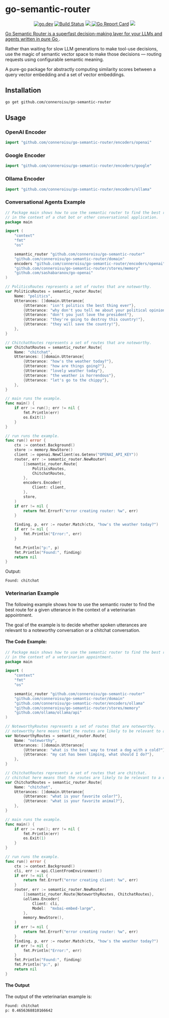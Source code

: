 # go-semantic-router

<p align="center">
    <a href="https://pkg.go.dev/github.com/conneroisu/go-semantic-router?tab=doc"><img src="https://img.shields.io/badge/go.dev-reference-007d9c?logo=go&logoColor=white" alt="go.dev"></a>
    <a href="https://github.com/conneroisu/go-semantic-router/actions/workflows/test.yaml"><img src="https://github.com/conneroisu/go-semantic-router/actions/workflows/test.yaml/badge.svg" alt="Build Status"></a>
    <a href="https://codecov.io/gh/conneroisu/go-semantic-router" > <img src="https://codecov.io/gh/conneroisu/go-semantic-router/graph/badge.svg?token=JAGYI2V82D"/> </a>
    <a href="https://goreportcard.com/report/github.com/conneroisu/go-semantic-router"><img src="https://goreportcard.com/badge/github.com/conneroisu/go-semantic-router" alt="Go Report Card"></a>
    <a href="https://www.phorm.ai/query?projectId=fd665f24-5c41-42ed-907b-f322457a562d"><img src="https://img.shields.io/badge/Phorm-Ask_AI-%23F2777A.svg?&logo=data:image/svg+xml;base64,PHN2ZyB3aWR0aD0iNSIgaGVpZ2h0PSI0IiBmaWxsPSJub25lIiB4bWxucz0iaHR0cDovL3d3dy53My5vcmcvMjAwMC9zdmciPgogIDxwYXRoIGQ9Ik00LjQzIDEuODgyYTEuNDQgMS40NCAwIDAgMS0uMDk4LjQyNmMtLjA1LjEyMy0uMTE1LjIzLS4xOTI"
</p>

Go Semantic Router is a superfast decision-making layer for your LLMs and agents written in pure [ Go ](https://go.dev/).

Rather than waiting for slow LLM generations to make tool-use decisions, use the magic of semantic vector space to make those decisions — routing requests using configurable semantic meaning.

A pure-go package for abstractly computing similarity scores between a query vector embedding and a set of vector embeddings.

## Installation

```bash
go get github.com/conneroisu/go-semantic-router
```

## Usage

### OpenAI Encoder

```go
import "github.com/conneroisu/go-semantic-router/encoders/openai"
```

### Google Encoder

```go
import "github.com/conneroisu/go-semantic-router/encoders/google"
```

### Ollama Encoder

```go
import "github.com/conneroisu/go-semantic-router/encoders/ollama"
```


### Conversational Agents Example

```go
// Package main shows how to use the semantic router to find the best route for a given utterance
// in the context of a chat bot or other conversational application.
package main

import (
	"context"
	"fmt"
	"os"

	semantic_router "github.com/conneroisu/go-semantic-router"
	"github.com/conneroisu/go-semantic-router/domain"
	encoders "github.com/conneroisu/go-semantic-router/encoders/openai"
	"github.com/conneroisu/go-semantic-router/stores/memory"
	"github.com/sashabaranov/go-openai"
)

// PoliticsRoutes represents a set of routes that are noteworthy.
var PoliticsRoutes = semantic_router.Route{
	Name: "politics",
	Utterances: []domain.Utterance{
		{Utterance: "isn't politics the best thing ever"},
		{Utterance: "why don't you tell me about your political opinions"},
		{Utterance: "don't you just love the president"},
		{Utterance: "they're going to destroy this country!"},
		{Utterance: "they will save the country!"},
	},
}

// ChitchatRoutes represents a set of routes that are noteworthy.
var ChitchatRoutes = semantic_router.Route{
	Name: "chitchat",
	Utterances: []domain.Utterance{
		{Utterance: "how's the weather today?"},
		{Utterance: "how are things going?"},
		{Utterance: "lovely weather today"},
		{Utterance: "the weather is horrendous"},
		{Utterance: "let's go to the chippy"},
	},
}

// main runs the example.
func main() {
	if err := run(); err != nil {
		fmt.Println(err)
		os.Exit(1)
	}
}

// run runs the example.
func run() error {
	ctx := context.Background()
	store := memory.NewStore()
	client := openai.NewClient(os.Getenv("OPENAI_API_KEY"))
	router, err := semantic_router.NewRouter(
		[]semantic_router.Route{
			PoliticsRoutes,
			ChitchatRoutes,
		},
		encoders.Encoder{
			Client: client,
		},
		store,
	)
	if err != nil {
		return fmt.Errorf("error creating router: %w", err)
	}

	finding, p, err := router.Match(ctx, "how's the weather today?")
	if err != nil {
		fmt.Println("Error:", err)
	}

	fmt.Println("p:", p)
	fmt.Println("Found:", finding)
	return nil
}
```

Output:

```
Found: chitchat
```

### Veterinarian Example

The following example shows how to use the semantic router to find the best route for a given utterance in the context of a veterinarian appointment.

The goal of the example is to decide whether spoken utterances are relevant to a noteworthy conversation or a chitchat conversation.


#### The Code Example:
```go
// Package main shows how to use the semantic router to find the best route for a given utterance
// in the context of a veterinarian appointment.
package main

import (
	"context"
	"fmt"
	"os"

	semantic_router "github.com/conneroisu/go-semantic-router"
	"github.com/conneroisu/go-semantic-router/domain"
	"github.com/conneroisu/go-semantic-router/encoders/ollama"
	"github.com/conneroisu/go-semantic-router/stores/memory"
	"github.com/ollama/ollama/api"
)

// NoteworthyRoutes represents a set of routes that are noteworthy.
// noteworthy here means that the routes are likely to be relevant to a noteworthy conversation in a veterinarian appointment.
var NoteworthyRoutes = semantic_router.Route{
	Name: "noteworthy",
	Utterances: []domain.Utterance{
		{Utterance: "what is the best way to treat a dog with a cold?"},
		{Utterance: "my cat has been limping, what should I do?"},
	},
}

// ChitchatRoutes represents a set of routes that are chitchat.
// chitchat here means that the routes are likely to be relevant to a chitchat conversation in a veterinarian appointment.
var ChitchatRoutes = semantic_router.Route{
	Name: "chitchat",
	Utterances: []domain.Utterance{
		{Utterance: "what is your favorite color?"},
		{Utterance: "what is your favorite animal?"},
	},
}

// main runs the example.
func main() {
	if err := run(); err != nil {
		fmt.Println(err)
		os.Exit(1)
	}
}

// run runs the example.
func run() error {
	ctx := context.Background()
	cli, err := api.ClientFromEnvironment()
	if err != nil {
		return fmt.Errorf("error creating client: %w", err)
	}
	router, err := semantic_router.NewRouter(
		[]semantic_router.Route{NoteworthyRoutes, ChitchatRoutes},
		&ollama.Encoder{
			Client: cli,
			Model:  "mxbai-embed-large",
		},
		memory.NewStore(),
	)
	if err != nil {
		return fmt.Errorf("error creating router: %w", err)
	}
	finding, p, err := router.Match(ctx, "how's the weather today?")
	if err != nil {
		fmt.Println("Error:", err)
	}
	fmt.Println("Found:", finding)
	fmt.Println("p:", p)
	return nil
}
```

#### The Output

The output of the veterinarian example is:
```bash
Found: chitchat
p: 0.4656368810166642
```
